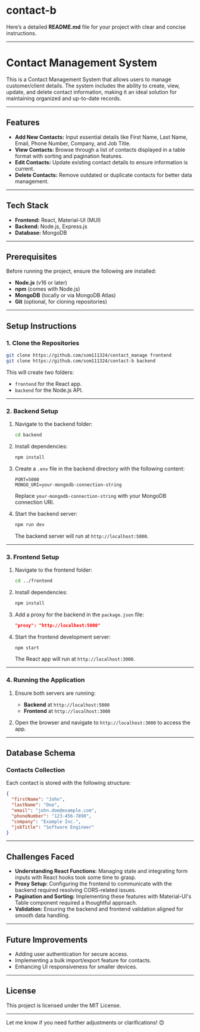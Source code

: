 # contact-b
Here’s a detailed **README.md** file for your project with clear and concise instructions.

---

# Contact Management System

This is a Contact Management System that allows users to manage customer/client details. The system includes the ability to create, view, update, and delete contact information, making it an ideal solution for maintaining organized and up-to-date records.

---

## Features

- **Add New Contacts:** Input essential details like First Name, Last Name, Email, Phone Number, Company, and Job Title.
- **View Contacts:** Browse through a list of contacts displayed in a table format with sorting and pagination features.
- **Edit Contacts:** Update existing contact details to ensure information is current.
- **Delete Contacts:** Remove outdated or duplicate contacts for better data management.

---

## Tech Stack

- **Frontend:** React, Material-UI (MUI)
- **Backend:** Node.js, Express.js
- **Database:** MongoDB

---

## Prerequisites

Before running the project, ensure the following are installed:

- **Node.js** (v16 or later)
- **npm** (comes with Node.js)
- **MongoDB** (locally or via MongoDB Atlas)
- **Git** (optional, for cloning repositories)

---

## Setup Instructions

### 1. Clone the Repositories

```bash
git clone https://github.com/som111324/contact_manage frontend
git clone https://github.com/som111324/contact-b backend
```

This will create two folders:
- `frontend` for the React app.
- `backend` for the Node.js API.

---

### 2. Backend Setup

1. Navigate to the backend folder:
   ```bash
   cd backend
   ```

2. Install dependencies:
   ```bash
   npm install
   ```

3. Create a `.env` file in the backend directory with the following content:
   ```env
   PORT=5000
   MONGO_URI=your-mongodb-connection-string
   ```

   Replace `your-mongodb-connection-string` with your MongoDB connection URI.

4. Start the backend server:
   ```bash
   npm run dev
   ```

   The backend server will run at `http://localhost:5000`.

---

### 3. Frontend Setup

1. Navigate to the frontend folder:
   ```bash
   cd ../frontend
   ```

2. Install dependencies:
   ```bash
   npm install
   ```

3. Add a proxy for the backend in the `package.json` file:
   ```json
   "proxy": "http://localhost:5000"
   ```

4. Start the frontend development server:
   ```bash
   npm start
   ```

   The React app will run at `http://localhost:3000`.

---

### 4. Running the Application

1. Ensure both servers are running:
   - **Backend** at `http://localhost:5000`
   - **Frontend** at `http://localhost:3000`

2. Open the browser and navigate to `http://localhost:3000` to access the app.

---

## Database Schema

### Contacts Collection
Each contact is stored with the following structure:
```json
{
  "firstName": "John",
  "lastName": "Doe",
  "email": "john.doe@example.com",
  "phoneNumber": "123-456-7890",
  "company": "Example Inc.",
  "jobTitle": "Software Engineer"
}
```

---

## Challenges Faced

- **Understanding React Functions:** Managing state and integrating form inputs with React hooks took some time to grasp.
- **Proxy Setup:** Configuring the frontend to communicate with the backend required resolving CORS-related issues.
- **Pagination and Sorting:** Implementing these features with Material-UI's Table component required a thoughtful approach.
- **Validation:** Ensuring the backend and frontend validation aligned for smooth data handling.

---

## Future Improvements

- Adding user authentication for secure access.
- Implementing a bulk import/export feature for contacts.
- Enhancing UI responsiveness for smaller devices.

---

## License

This project is licensed under the MIT License.

---

Let me know if you need further adjustments or clarifications! 😊

